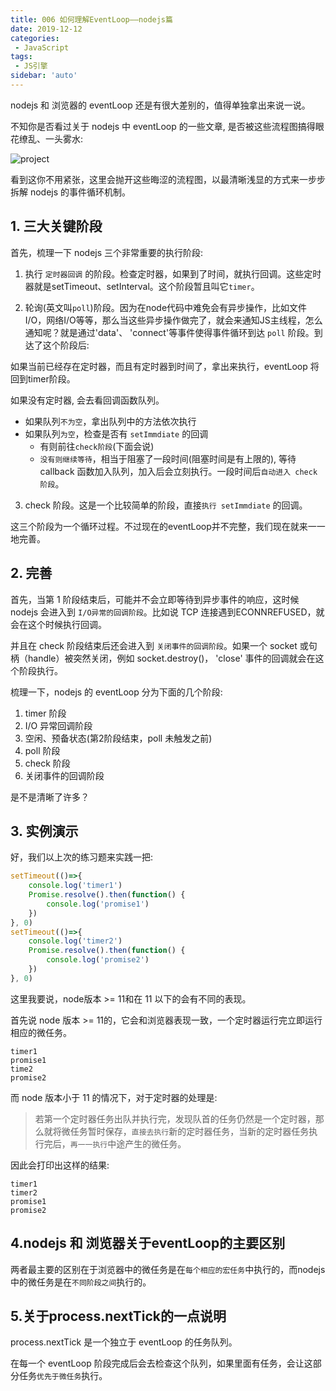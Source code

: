 ```yaml
---
title: 006 如何理解EventLoop——nodejs篇
date: 2019-12-12
categories: 
 - JavaScript
tags:
 - JS引擎
sidebar: 'auto'
---
```

nodejs 和 浏览器的 eventLoop 还是有很大差别的，值得单独拿出来说一说。

不知你是否看过关于 nodejs 中 eventLoop 的一些文章, 是否被这些流程图搞得眼花缭乱、一头雾水:

<img :src="$withBase('/week07/10.jpg')" alt="project"></img>

看到这你不用紧张，这里会抛开这些晦涩的流程图，以最清晰浅显的方式来一步步拆解 nodejs 的事件循环机制。

## 1. 三大关键阶段

首先，梳理一下 nodejs 三个非常重要的执行阶段:

1. 执行 `定时器回调` 的阶段。检查定时器，如果到了时间，就执行回调。这些定时器就是setTimeout、setInterval。这个阶段暂且叫它`timer`。

2. 轮询(英文叫`poll`)阶段。因为在node代码中难免会有异步操作，比如文件I/O，网络I/O等等，那么当这些异步操作做完了，就会来通知JS主线程，怎么通知呢？就是通过'data'、
'connect'等事件使得事件循环到达 `poll` 阶段。到达了这个阶段后:

  如果当前已经存在定时器，而且有定时器到时间了，拿出来执行，eventLoop 将回到timer阶段。

  如果没有定时器, 会去看回调函数队列。

- 如果队列`不为空`，拿出队列中的方法依次执行
- 如果队列`为空`，检查是否有 `setImmdiate` 的回调
  - 有则前往`check阶段`(下面会说)
  - `没有则继续等待`，相当于阻塞了一段时间(阻塞时间是有上限的), 等待 callback 函数加入队列，加入后会立刻执行。一段时间后`自动进入 check 阶段`。

3. check 阶段。这是一个比较简单的阶段，直接`执行 setImmdiate` 的回调。

这三个阶段为一个循环过程。不过现在的eventLoop并不完整，我们现在就来一一地完善。

## 2. 完善

首先，当第 1 阶段结束后，可能并不会立即等待到异步事件的响应，这时候 nodejs 会进入到 `I/O异常的回调阶段`。比如说 TCP 连接遇到ECONNREFUSED，就会在这个时候执行回调。

并且在 check 阶段结束后还会进入到 `关闭事件的回调阶段`。如果一个 socket 或句柄（handle）被突然关闭，例如 socket.destroy()，
 'close' 事件的回调就会在这个阶段执行。

梳理一下，nodejs 的 eventLoop 分为下面的几个阶段:
1. timer 阶段
2. I/O 异常回调阶段
3. 空闲、预备状态(第2阶段结束，poll 未触发之前)
4. poll 阶段
5. check 阶段
6. 关闭事件的回调阶段

是不是清晰了许多？

## 3. 实例演示
好，我们以上次的练习题来实践一把:
```js
setTimeout(()=>{
    console.log('timer1')
    Promise.resolve().then(function() {
        console.log('promise1')
    })
}, 0)
setTimeout(()=>{
    console.log('timer2')
    Promise.resolve().then(function() {
        console.log('promise2')
    })
}, 0)
```
这里我要说，node版本 >= 11和在 11 以下的会有不同的表现。

首先说 node 版本 >= 11的，它会和浏览器表现一致，一个定时器运行完立即运行相应的微任务。
```
timer1
promise1
time2
promise2
```
而 node 版本小于 11 的情况下，对于定时器的处理是:
> 若第一个定时器任务出队并执行完，发现队首的任务仍然是一个定时器，那么就将微任务暂时保存，`直接去执行`新的定时器任务，当新的定时器任务执行完后，`再一一执行`中途产生的微任务。

因此会打印出这样的结果:
```
timer1
timer2
promise1
promise2
```
## 4.nodejs 和 浏览器关于eventLoop的主要区别

两者最主要的区别在于浏览器中的微任务是在`每个相应的宏任务`中执行的，而nodejs中的微任务是在`不同阶段之间`执行的。

## 5.关于process.nextTick的一点说明
process.nextTick 是一个独立于 eventLoop 的任务队列。

在每一个 eventLoop 阶段完成后会去检查这个队列，如果里面有任务，会让这部分任务`优先于微任务`执行。



